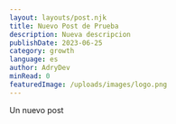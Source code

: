 ```yaml
---
layout: layouts/post.njk
title: Nuevo Post de Prueba
description: Nueva descripcion
publishDate: 2023-06-25
category: growth
language: es
author: AdryDev
minRead: 0
featuredImage: /uploads/images/logo.png
---
```


U﻿n nuevo post
